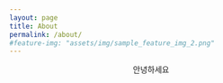 ```yaml
---
layout: page
title: About
permalink: /about/
#feature-img: "assets/img/sample_feature_img_2.png"
---
```



<center>

<p>안녕하세요 </p>

</center>
